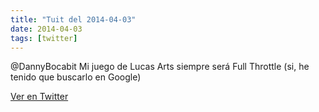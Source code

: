 ```yaml
---
title: "Tuit del 2014-04-03"
date: 2014-04-03
tags: [twitter]
---
```


@DannyBocabit Mi juego de Lucas Arts siempre será Full Throttle (si, he tenido que buscarlo en Google)



[Ver en Twitter](https://twitter.com/i/web/status/451792784375414784)
